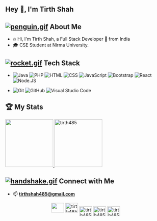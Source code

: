 ## Hey 👋, I'm Tirth Shah

## [![penguin.gif](https://s4.gifyu.com/images/penguin.gif)](https://gifyu.com/image/Zy2O) About Me 

- 🔥&nbsp;Hi, I'm Tirth Shah, a Full Stack Developer 🚀 from India
- 🎓&nbsp;CSE Student at Nirma University.

## [![rocket.gif](https://s4.gifyu.com/images/rocket.gif)](https://gifyu.com/image/ZySM) Tech Stack

- ![Java](https://img.shields.io/badge/Java-ED8B00?style=for-the-badge&logo=java&logoColor=white)
  ![PHP](https://img.shields.io/badge/PHP-777BB4?style=for-the-badge&logo=php&logoColor=white)
  ![HTML](https://img.shields.io/badge/HTML-239120?style=for-the-badge&logo=html5&logoColor=white)
  ![CSS](https://img.shields.io/badge/CSS-239120?&style=for-the-badge&logo=css3&logoColor=white)
  ![JavaScript](https://img.shields.io/badge/JavaScript-F7DF1E?style=for-the-badge&logo=javascript&logoColor=black)
  ![Bootstrap](https://img.shields.io/badge/Bootstrap-563D7C?style=for-the-badge&logo=bootstrap&logoColor=white)
  ![React](https://img.shields.io/badge/React-20232A?style=for-the-badge&logo=react&logoColor=61DAFB)
  ![Node.JS](https://img.shields.io/badge/Node.js-43853D?style=for-the-badge&logo=node-dot-js&logoColor=white)

- ![Git](https://img.shields.io/badge/Git-F05032?style=for-the-badge&logo=git&logoColor=white)
  ![GitHub](https://img.shields.io/badge/GitHub-100000?style=for-the-badge&logo=github&logoColor=white)
  ![Visual Studio Code](https://img.shields.io/badge/Visual_Studio_Code-0078D4?style=for-the-badge&logo=visual%20studio%20code&logoColor=white)
  
## 🏆&nbsp;My Stats
<p>
<a href="https://github.com/tirth485">
  <img height="150em" src="https://github-readme-stats.vercel.app/api?username=tirth485&show_icons=true&theme=algolia&include_all_commits=true&count_private=true" />
  <img height="150em" src="http://github-readme-streak-stats.herokuapp.com?user=tirth485&theme=dark" alt="tirth485" />
</a>
</p>

## [![handshake.gif](https://s4.gifyu.com/images/handshake.gif)](https://gifyu.com/image/Zy2f) Connect with Me

- 📫 **tirthshah485@gmail.com**
<p align="center">
<a href="https://www.linkedin.com/in/tirth485/"><img src="https://cdn.jsdelivr.net/npm/simple-icons@3.0.1/icons/linkedin.svg" height="30" width="40"/></a>
<a href="https://instagram.com/tirth485" target="blank"><img src="https://cdn.jsdelivr.net/npm/simple-icons@3.0.1/icons/instagram.svg" alt="tirth485" height="30" width="40"/></a>
<a href="https://auth.geeksforgeeks.org/user/tirthshah485/profile" target="blank"><img align="center" src="https://cdn.jsdelivr.net/npm/simple-icons@3.0.1/icons/geeksforgeeks.svg" alt="tirth485" height="30" width="40"/></a>
<a href="https://codeforces.com/profile/tirth485" target="blank"><img align="center" src="https://cdn.jsdelivr.net/npm/simple-icons@3.0.1/icons/codeforces.svg" alt="tirth485"   height="30" width="40"/></a>
 <a href="https://leetcode.com/tirth485/" target="blank"><img align="center" src="https://cdn.jsdelivr.net/npm/simple-icons@3.0.1/icons/leetcode.svgg" alt="tirth485" height="30" width="40"  /></a>

</p>

